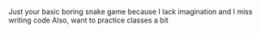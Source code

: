 Just your basic boring snake game because I lack imagination and I miss writing code
Also, want to practice classes a bit
